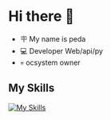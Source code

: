 
# Hi there 👋
- 🪧 My name is peda
- 💻 Developer Web/api/py
- 💀 ocsystem owner

## My Skills

[![My Skills](https://skillicons.dev/icons?i=html,css,js,python,mysql)](https://skillicons.dev)


<!--
**xzurru/xzurru** is a ✨ _special_ ✨ repository because its `README.md` (this file) appears on your GitHub profile.

Here are some ideas to get you started:

- 🔭 I’m currently working on ...
- 🌱 I’m currently learning ...
- 👯 I’m looking to collaborate on ...
- 🤔 I’m looking for help with ...
- 💬 Ask me about ...
- 📫 How to reach me: ...
- 😄 Pronouns: ...
- ⚡ Fun fact: ...
-->
